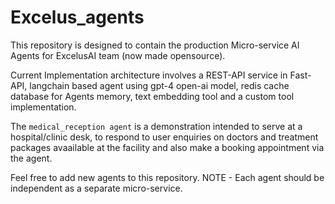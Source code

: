 # Excelus_agents

This repository is designed to contain the production Micro-service  AI Agents for ExcelusAI team (now made opensource).

Current Implementation architecture involves a REST-API service in Fast-API, langchain based agent using gpt-4 open-ai model, redis cache database for Agents memory, text embedding tool and a custom tool implementation. 

The `medical_reception agent` is a demonstration intended to serve at a hospital/clinic desk, to respond to user enquiries on doctors and treatment packages avaailable at the facility and also make a booking appointment via the agent.

Feel free to add new agents to this repository.
NOTE - Each agent should be independent as a separate micro-service.
